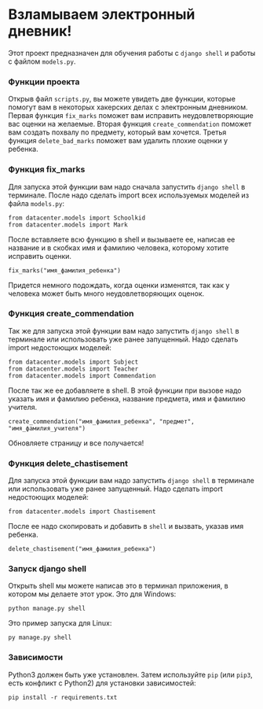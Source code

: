# Взламываем электронный дневник!

Этот проект предназначен для обучения работы с `django shell` и работы с файлом `models.py`.

### Функции проекта

Открыв файл `scripts.py`, вы можете увидеть две функции, которые помогут вам в некоторых хакерских делах с электронным дневником. Первая функция `fix_marks` поможет вам исправить неудовлетворяющие вас оценки на желаемые. Вторая функция `create_commendation` поможет вам создать похвалу по предмету, который вам хочется. Третья функция `delete_bad_marks` поможет вам удалить плохие оценки у ребенка. 

### Функция fix_marks

Для запуска этой функции вам надо сначала запустить `django shell` в терминале. После надо сделать import всех используемых моделей из файла `models.py`:

```
from datacenter.models import Schoolkid
from datacenter.models import Mark
```

После вставляете всю функцию в shell и вызываете ее, написав ее название и в скобках имя и фамилию человека, которому хотите исправить оценки. 

```
fix_marks("имя_фамилия_ребенка")
```

Придется немного подождать, когда оценки изменятся, так как у человека может быть много неудовлетворяющих оценок.

### Функция create_commendation

Так же для запуска этой функции вам надо запустить `django shell` в терминале или использовать уже ранее запущенный. Надо сделать import недостоющих моделей:

```
from datacenter.models import Subject
from datacenter.models import Teacher
from datacenter.models import Commendation
```

После так же ее добавляете в shell. В этой функции при вызове надо указать имя и фамилию ребенка, название предмета, имя и фамилию учителя.

```
create_commendation("имя_фамилия_ребенка", "предмет", "имя_фамилия_учителя")
```

Обновляете страницу и все получается!

### Функция delete_chastisement

Для запуска этой функции вам надо запустить `django shell` в терминале или использовать уже ранее запущенный. Надо сделать import недостоющих моделей:

```
from datacenter.models import Chastisement
```

После ее надо скопировать и добавить в  `shell` и вызвать, указав имя ребенка.

```
delete_chastisement("имя_фамилия_ребенка")
```

### Запуск django shell

Открыть shell мы можете написав это в терминал приложения, в котором мы делаете этот урок. Это для Windows:

```
python manage.py shell
```

Это пример запуска для Linux:

```
py manage.py shell
```

### Зависимости

Python3 должен быть уже установлен.
Затем используйте `pip` (или `pip3`, есть конфликт с Python2) для 
установки зависимостей:

```
pip install -r requirements.txt
```
